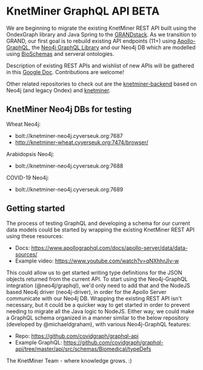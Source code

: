 # KnetMiner GraphQL API BETA

We are beginning to migrate the existing KnetMiner REST API built using the OndexGraph library and Java Spring to the [GRANDstack](https://grandstack.io/). As we transition to GRAND, our first goal is to rebuild existing API endpoints (11+) using [Apollo-GraphQL](https://www.apollographql.com/), the [Neo4j GraphQL Library](https://neo4j.com/product/graphql-library/) and our Neo4j DB which are modelled using [BioSchemas](https://bioschemas.org/) and serveral ontologies. 

Description of existing REST APIs and wishlist of new APIs will be gathered in this [Google Doc](https://docs.google.com/document/d/1KyZaBwq0uLnK9NIArIytRrI1CN6xZ5hkG21Nro1KyCo/edit?usp=sharing). Contributions are welcome!

Other related repositories to check out are the [knetminer-backend](https://github.com/Rothamsted/knetminer-backend) based on Neo4j (and legacy Ondex) and [knetminer](https://github.com/Rothamsted/knetminer).


## KnetMiner Neo4j DBs for testing

Wheat Neo4j:
 - bolt://knetminer-neo4j.cyverseuk.org:7687
 - http://knetminer-wheat.cyverseuk.org:7474/browser/

Arabidopsis Neo4j:
 - bolt://knetminer-neo4j.cyverseuk.org:7688

COVID-19 Neo4j:
 - bolt://knetminer-neo4j.cyverseuk.org:7689

## Getting started

The process of testing GraphQL and developing a schema for our current data models could be started by wrapping the existing KnetMiner REST API using these resources:

 - Docs: https://www.apollographql.com/docs/apollo-server/data/data-sources/
 - Example video: https://www.youtube.com/watch?v=qNXhhrJIv-w

This could allow us to get started writing type definitions for the JSON objects returned from the current API. To start using the Neo4j-GraphQL integration (@neo4j/graphql), we'd only need to add that and the NodeJS based Neo4j driver (neo4j-driver), in order for the Apollo Server communicate with our Neo4j DB. Wrapping the existing REST API isn't necessary, but it could be a quicker way to get started in order to prevent needing to migrate all the Java logic to NodeJS. Either way, we could make a GraphQL schema organized in a manner similar to the below repository (developed by @michaeldgraham), with various Neo4j-GraphQL features:

 - Repo: https://github.com/covidgraph/graphql-api
 - Example GraphQL: https://github.com/covidgraph/graphql-api/tree/master/api/src/schemas/Biomedical/typeDefs



The KnetMiner Team - where knowledge grows. :)

